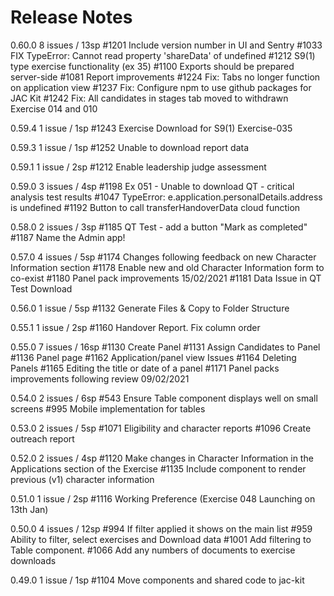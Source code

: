 # Release Notes #

0.60.0
8 issues / 13sp
 #1201 Include version number in UI and Sentry
 #1033 FIX TypeError: Cannot read property 'shareData' of undefined
 #1212 S9(1) type exercise functionality (ex 35)
 #1100 Exports should be prepared server-side
 #1081 Report improvements
 #1224 Fix: Tabs no longer function on application view
 #1237 Fix: Configure npm to use github packages for JAC Kit
 #1242 Fix: All candidates in stages tab moved to withdrawn Exercise 014 and 010

0.59.4
1 issue / 1sp
 #1243 Exercise Download for S9(1) Exercise-035

0.59.3
1 issue / 1sp
 #1252 Unable to download report data

0.59.1
1 issue / 2sp
 #1212 Enable leadership judge assessment

0.59.0
3 issues / 4sp
 #1198 Ex 051 - Unable to download QT - critical analysis test results
 #1047 TypeError: e.application.personalDetails.address is undefined
 #1192 Button to call transferHandoverData cloud function

0.58.0
2 issues / 3sp
 #1185 QT Test - add a button "Mark as completed"
 #1187 Name the Admin app!

0.57.0
4 issues / 5sp
 #1174 Changes following feedback on new Character Information section
 #1178 Enable new and old Character Information form to co-exist
 #1180 Panel pack improvements 15/02/2021
 #1181 Data Issue in QT Test Download

0.56.0
1 issue / 5sp
 #1132 Generate Files & Copy to Folder Structure

0.55.1
1 issue / 2sp
 #1160 Handover Report. Fix column order

0.55.0
7 issues / 16sp
 #1130 Create Panel
 #1131 Assign Candidates to Panel
 #1136 Panel page
 #1162 Application/panel view Issues
 #1164 Deleting Panels
 #1165 Editing the title or date of a panel
 #1171 Panel packs improvements following review 09/02/2021

0.54.0
2 issues / 6sp
 #543  Ensure Table component displays well on small screens
 #995 Mobile implementation for tables

0.53.0
2 issues / 5sp
 #1071 Eligibility and character reports
 #1096 Create outreach report

0.52.0
2 issues / 4sp
 #1120 Make changes in Character Information in the Applications section of the Exercise
 #1135 Include component to render previous (v1) character information

0.51.0
1 issue / 2sp
 #1116 Working Preference (Exercise 048 Launching on 13th Jan)

0.50.0
4 issues / 12sp
 #994 If filter applied it shows on the main list
 #959 Ability to filter, select exercises and Download data
 #1001 Add filtering to Table component.
 #1066 Add any numbers of documents to exercise downloads

0.49.0
1 issue / 1sp
 #1104 Move components and shared code to jac-kit
